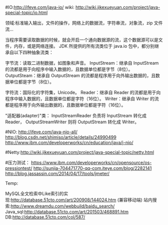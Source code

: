 
#IO:http://ifeve.com/java-io/
wiki: http://wiki.jikexueyuan.com/project/java-special-topic/io.html

领域:标准输入输出，文件的操作，网络上的数据流，字符串流，对象流，zip 文件流...

当程序需要读取数据的时候，就会开启一个通向数据源的流，这个数据源可以是文件，内存，或是网络连接。
JDK 所提供的所有流类位于 java.io 包中，都分别继承自以下四种抽象流类：

字节流：读取二进制数据，如图象和声音。
InputStream：继承自 InputStream 的流都是用于向程序中输入数据的，且数据单位都是字节（8位）。
OutputSteam：继承自 OutputStream 的流都是程序用于向外输出数据的，且数据单位都是字节（8位）。

字符流：国际化的字符集，Unicode。
Reader：继承自 Reader 的流都是用于向程序中输入数据的，且数据单位都是字符（16位）。
Writer：继承自 Writer 的流都是程序用于向外输出数据的，且数据单位都是字符（16位）。

"适配器(adapter)"类：
InputStreamReader 负责将 InputStream 转化成 Reader，
OutputStreamWriter 则将 OutputStream 转化成 Writer。



#NIO:
http://ifeve.com/java-nio-all/
http://blog.csdn.net/shimiso/article/details/24990499
http://www.ibm.com/developerworks/cn/education/java/j-nio/



#Netty:http://wiki.jikexueyuan.com/project/java-special-topic/netty.html

#压力测试：
https://www.ibm.com/developerworks/cn/opensource/os-pressiontest/
http://sunjia-704471770-qq-com.iteye.com/blog/2282141
http://blog.jassassin.com/2014/04/17/tools/jmeter/


Temp:

MySQL全文检索中Like索引的实现:http://database.51cto.com/art/200908/144024.htm (兼容移动端)
站内搜索:http://www.dreamdu.com/webbuild/baidu_search/
Java_sql:http://database.51cto.com/art/201503/468891.htm
DB:http://database.51cto.com/col/587/
